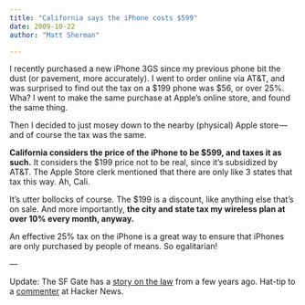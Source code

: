 ```yaml
---
title: "California says the iPhone costs $599"
date: 2009-10-22
author: "Matt Sherman"

---
```


I recently purchased a new iPhone 3GS since my previous phone bit the dust (or pavement, more accurately). I went to order online via AT&amp;T, and was surprised to find out the tax on a $199 phone was $56, or over 25%. Wha? I went to make the same purchase at Apple’s online store, and found the same thing.

Then I decided to just mosey down to the nearby (physical) Apple store — and of course the tax was the same.

**California considers the price of the iPhone to be $599, and taxes it as such.** It considers the $199 price not to be real, since it’s subsidized by AT&amp;T. The Apple Store clerk mentioned that there are only like 3 states that tax this way. Ah, Cali.

It’s utter bollocks of course. The $199 is a discount, like anything else that’s on sale. And more importantly, **the city and state tax my wireless plan at over 10% every month, anyway.**

An effective 25% tax on the iPhone is a great way to ensure that iPhones are only purchased by people of means. So egalitarian!

—

Update: The SF Gate has a [story on the law](http://www.sfgate.com/cgi-bin/article.cgi?file=/chronicle/archive/2005/05/06/BUG5NCKUCQ1.DTL&amp;type=business) from a few years ago. Hat-tip to a [commenter](http://news.ycombinator.com/item?id=897509) at Hacker News.
